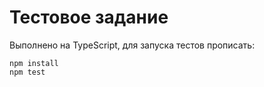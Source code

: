 # Тестовое задание 
Выполнено на TypeScript, для запуска тестов прописать:
```
npm install
npm test
```
